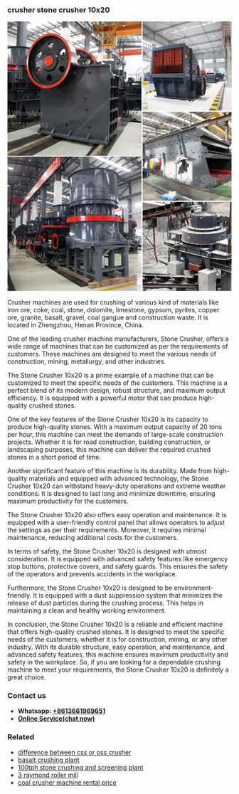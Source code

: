 <h3>crusher stone crusher 10x20</h3><img src='1706755697.jpg' alt=''><p>Crusher machines are used for crushing of various kind of materials like iron ore, coke, coal, stone, dolomite, limestone, gypsum, pyrites, copper ore, granite, basalt, gravel, coal gangue and construction waste. It is located in Zhengzhou, Henan Province, China.</p><p>One of the leading crusher machine manufacturers, Stone Crusher, offers a wide range of machines that can be customized as per the requirements of customers. These machines are designed to meet the various needs of construction, mining, metallurgy, and other industries.</p><p>The Stone Crusher 10x20 is a prime example of a machine that can be customized to meet the specific needs of the customers. This machine is a perfect blend of its modern design, robust structure, and maximum output efficiency. It is equipped with a powerful motor that can produce high-quality crushed stones.</p><p>One of the key features of the Stone Crusher 10x20 is its capacity to produce high-quality stones. With a maximum output capacity of 20 tons per hour, this machine can meet the demands of large-scale construction projects. Whether it is for road construction, building construction, or landscaping purposes, this machine can deliver the required crushed stones in a short period of time.</p><p>Another significant feature of this machine is its durability. Made from high-quality materials and equipped with advanced technology, the Stone Crusher 10x20 can withstand heavy-duty operations and extreme weather conditions. It is designed to last long and minimize downtime, ensuring maximum productivity for the customers.</p><p>The Stone Crusher 10x20 also offers easy operation and maintenance. It is equipped with a user-friendly control panel that allows operators to adjust the settings as per their requirements. Moreover, it requires minimal maintenance, reducing additional costs for the customers.</p><p>In terms of safety, the Stone Crusher 10x20 is designed with utmost consideration. It is equipped with advanced safety features like emergency stop buttons, protective covers, and safety guards. This ensures the safety of the operators and prevents accidents in the workplace.</p><p>Furthermore, the Stone Crusher 10x20 is designed to be environment-friendly. It is equipped with a dust suppression system that minimizes the release of dust particles during the crushing process. This helps in maintaining a clean and healthy working environment.</p><p>In conclusion, the Stone Crusher 10x20 is a reliable and efficient machine that offers high-quality crushed stones. It is designed to meet the specific needs of the customers, whether it is for construction, mining, or any other industry. With its durable structure, easy operation, and maintenance, and advanced safety features, this machine ensures maximum productivity and safety in the workplace. So, if you are looking for a dependable crushing machine to meet your requirements, the Stone Crusher 10x20 is definitely a great choice.</p><h3>Contact us</h3><ul><li><strong>Whatsapp:&nbsp;<a href="https://wa.me/8613661969651">+8613661969651</a></strong></li><li><a href="https://swt.shibang-china.com/?git&amp;zhl&amp;crusher stone crusher 10x20"><strong>Online Service(chat now)</strong></a></li></ul><h3>Related</h3><ul><li><a href='difference between css or oss crusher.md'>difference between css or oss crusher</a></li><li><a href='basalt crushing plant.md'>basalt crushing plant</a></li><li><a href='100tph stone crushing and screening plant.md'>100tph stone crushing and screening plant</a></li><li><a href='3 raymond roller mill.md'>3 raymond roller mill</a></li><li><a href='coal crusher machine rental price.md'>coal crusher machine rental price</a></li></ul>
